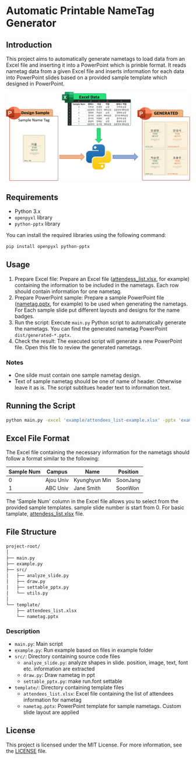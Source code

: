 # Automatic Printable NameTag Generator

## Introduction

This project aims to automatically generate nametags to load data from an Excel file and inserting it into a PowerPoint which is prinble format. It reads nametag data from a given Excel file and inserts information for each data into PowerPoint slides based on a provided sample template which designed in PowerPoint.

![Automatic Printable NameTag Generator Introduction](img/introduction.png)

## Requirements

- Python 3.x
- `openpyxl` library
- `python-pptx` library

You can install the required libraries using the following command:

```bash
pip install openpyxl python-pptx
```

## Usage

1. Prepare Excel file: Prepare an Excel file ([attendess_list.xlsx](template/attendess_list.xlsx), for example) containing the information to be included in the nametags. Each row should contain information for one nametag.
2. Prepare PowerPoint sample: Prepare a sample PowerPoint file ([nametag.pptx](template/nametage.pptx), for example) to be used when generating the nametags. For Each sample slide put different layouts and designs for the name badges.
3. Run the script: Execute `main.py` Python script to automatically generate the nametags. You can find the generated nametag PowerPoint `dist/generated-*.pptx`.
4. Check the result: The executed script will generate a new PowerPoint file. Open this file to review the generated nametags.

### Notes

- One silde must contain one sample nametag design.
- Text of sample nametag should be one of name of header. Otherwise leave it as is. The script subtitues header text to information text.

## Running the Script

```bash
python main.py -excel 'example/attendees_list-example.xlsx' -pptx 'example/nametag-example.pptx'
```

## Excel File Format

The Excel file containing the necessary information for the nametags should follow a format similar to the following:

| Sample Num | Campus    | Name          | Position |
| ---------- | --------- | ------------- | -------- |
| 0          | Ajou Univ | Kyunghyun Min | SoonJang |
| 1          | ABC Univ  | Jane Smith    | SoonWon  |

The 'Sample Num' column in the Excel file allows you to select from the provided sample templates. sample slide number is start from 0.
For basic tamplate, [attendess_list.xlsx](template/attendess_list.xlsx) file.

## File Structure

```
project-root/
│
├── main.py
├── example.py
├── src/
│   ├── analyze_slide.py
│   ├── draw.py
│   ├── settable_pptx.py
│   └── utils.py
│
└── template/
    ├── attendees_list.xlsx
    └── nametag.pptx
```

### Description

- `main.py`: Main script
- `example.py`: Run example based on files in example folder
- `src/`: Directory containing source code files
  - `analyze_slide.py`: analyze shapes in slide. position, image, text, font etc. information are extracted
  - `draw.py`: Draw nametag in ppt
  - `settable_pptx.py`: make run.font settable
- `template/`: Directory containing template files
  - `attendees_list.xlsx`: Excel file containing the list of attendees information for nametag
  - `nametag.pptx`: PowerPoint template for sample nametags. Custom slide layout are applied

## License

This project is licensed under the MIT License. For more information, see the [LICENSE](LICENSE) file.
